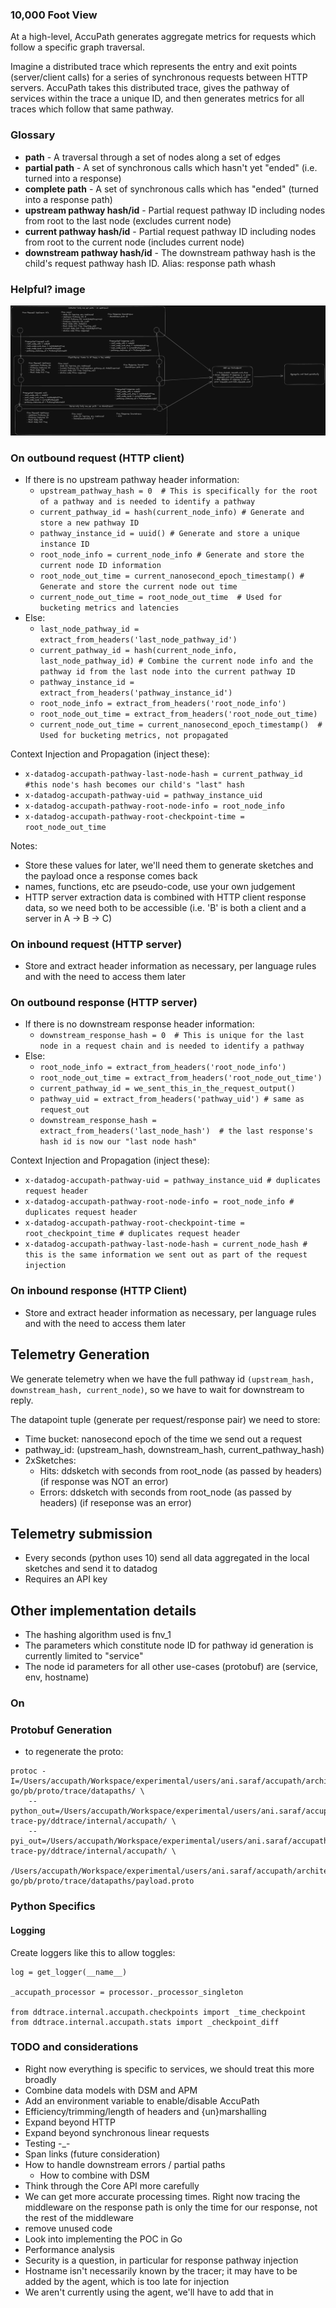 ### 10,000 Foot View
At a high-level, AccuPath generates aggregate metrics for requests which follow a specific graph traversal.

Imagine a distributed trace which represents the entry and exit points (server/client calls) for a series of synchronous requests between HTTP servers.
AccuPath takes this distributed trace, gives the pathway of services within the trace a unique ID, and then generates metrics for all traces which follow
that same pathway.

### Glossary

* **path** - A traversal through a set of nodes along a set of edges
* **partial path** - A set of synchronous calls which hasn't yet "ended" (i.e. turned into a response)
* **complete path** - A set of synchronous calls which has "ended" (turned into a response path)
* **upstream pathway hash/id** - Partial request pathway ID including nodes from root to the last node (excludes current node)
* **current pathway hash/id** - Partial request pathway ID including nodes from root to the current node (includes current node)
* **downstream pathway hash/id** - The downstream pathway hash is the child's request pathway hash ID.  Alias: response path whash

### Helpful? image
![AccuPath](AccuPath.png)


### On outbound request (HTTP client)
- If there is no upstream pathway header information:
    - `upstream_pathway_hash = 0  # This is specifically for the root of a pathway and is needed to identify a pathway`
    - `current_pathway_id = hash(current_node_info) # Generate and store a new pathway ID`
    - `pathway_instance_id = uuid() # Generate and store a unique instance ID`
    - `root_node_info = current_node_info # Generate and store the current node ID information`
    - `root_node_out_time = current_nanosecond_epoch_timestamp() # Generate and store the current node out time`
    - `current_node_out_time = root_node_out_time  # Used for bucketing metrics and latencies`
- Else:
    - `last_node_pathway_id = extract_from_headers('last_node_pathway_id')`
    - `current_pathway_id = hash(current_node_info, last_node_pathway_id) # Combine the current node info and the pathway id from the last node into the current pathway ID`
    - `pathway_instance_id = extract_from_headers('pathway_instance_id')`
    - `root_node_info = extract_from_headers('root_node_info')`
    - `root_node_out_time = extract_from_headers('root_node_out_time)`
    - `current_node_out_time = current_nanosecond_epoch_timestamp()  # Used for bucketing metrics, not propagated`

Context Injection and Propagation (inject these):
- `x-datadog-accupath-pathway-last-node-hash = current_pathway_id #this node's hash becomes our child's "last" hash`
- `x-datadog-accupath-pathway-uid = pathway_instance_uid`
- `x-datadog-accupath-pathway-root-node-info = root_node_info`
- `x-datadog-accupath-pathway-root-checkpoint-time = root_node_out_time`

Notes:
* Store these values for later, we'll need them to generate sketches and the payload once a response comes back
* names, functions, etc are pseudo-code, use your own judgement
* HTTP server extraction data is combined with HTTP client response data, so we need both to be accessible (i.e. 'B' is both a client and a server in A -> B -> C)

### On inbound request (HTTP server)
- Store and extract header information as necessary, per language rules and with the need to access them later

### On outbound response (HTTP server)
- If there is no downstream response header information:
    - `downstream_response_hash = 0  # This is unique for the last node in a request chain and is needed to identify a pathway`
- Else:
    - `root_node_info = extract_from_headers('root_node_info')`
    - `root_node_out_time = extract_from_headers('root_node_out_time')`
    - `current_pathway_id = we_sent_this_in_the_request_output()`
    - `pathway_uid = extract_from_headers('pathway_uid') # same as request_out`
    - `downstream_response_hash = extract_from_headers('last_node_hash')  # the last response's hash id is now our "last node hash"`

Context Injection and Propagation (inject these):
- `x-datadog-accupath-pathway-uid = pathway_instance_uid # duplicates request header`
- `x-datadog-accupath-pathway-root-node-info = root_node_info # duplicates request header`
- `x-datadog-accupath-pathway-root-checkpoint-time = root_checkpoint_time # duplicates request header`
- `x-datadog-accupath-pathway-last-node-hash = current_node_hash # this is the same information we sent out as part of the request injection`

### On inbound response (HTTP Client)
- Store and extract header information as necessary, per language rules and with the need to access them later

## Telemetry Generation
We generate telemetry when we have the full pathway id `(upstream_hash, downstream_hash, current_node)`, so we have to wait for downstream to reply.

The datapoint tuple (generate per request/response pair) we need to store:
* Time bucket: nanosecond epoch of the time we send out a request
* pathway_id: (upstream_hash, downstream_hash, current_pathway_hash)
* 2xSketches:
    - Hits: ddsketch with seconds from root_node (as passed by headers) (if response was NOT an error)
    - Errors: ddsketch with seconds from root_node (as passed by headers) (if reseponse was an error)

## Telemetry submission
* Every <x> seconds (python uses 10) send all data aggregated in the local sketches and send it to datadog
* Requires an API key


## Other implementation details
* The hashing algorithm used is fnv_1
* The parameters which constitute node ID for pathway id generation is currently limited to "service"
* The node id parameters for all other use-cases (protobuf) are (service, env, hostname)

### On 


### Protobuf Generation
* to regenerate the proto:

```
protoc -I=/Users/accupath/Workspace/experimental/users/ani.saraf/accupath/architectures/services/dd-go/pb/proto/trace/datapaths/ \
    --python_out=/Users/accupath/Workspace/experimental/users/ani.saraf/accupath/architectures/services/dd-trace-py/ddtrace/internal/accupath/ \
    --pyi_out=/Users/accupath/Workspace/experimental/users/ani.saraf/accupath/architectures/services/dd-trace-py/ddtrace/internal/accupath/ \
    /Users/accupath/Workspace/experimental/users/ani.saraf/accupath/architectures/services/dd-go/pb/proto/trace/datapaths/payload.proto
```


### Python Specifics

#### Logging
Create loggers like this to allow toggles:

```
log = get_logger(__name__)

_accupath_processor = processor._processor_singleton

from ddtrace.internal.accupath.checkpoints import _time_checkpoint
from ddtrace.internal.accupath.stats import _checkpoint_diff
```


### TODO and considerations
- Right now everything is specific to services, we should treat this more broadly
- Combine data models with DSM and APM
- Add an environment variable to enable/disable AccuPath
- Efficiency/trimming/length of headers and {un}marshalling
- Expand beyond HTTP
- Expand beyond synchronous linear requests
- Testing -_-
- Span links (future consideration)
- How to handle downstream errors / partial paths
    - How to combine with DSM
- Think through the Core API more carefully
- We can get more accurate processing times.  Right now tracing the middleware on the response path is only the time for our response, not the rest of the middleware
- remove unused code
- Look into implementing the POC in Go
- Performance analysis
- Security is a question, in particular for response pathway injection
- Hostname isn't necessarily known by the tracer; it may have to be added by the agent, which is too late for injection
- We aren't currently using the agent, we'll have to add that in
